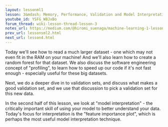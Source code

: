 ```yaml
---
layout: lessonml1
lesson: 3&mdash; Memory, Performance, Validation and Model Interpretation
youtube_id: YSFG_W8JxBo
forum_thread: wiki-lesson-thread-lesson-3
notes_url: https://medium.com/@hiromi_suenaga/machine-learning-1-lesson-3-fa4065d8cb1e
prev_url: lessonsml2.html
next_url: lesson4.html
---
```

Today we'll see how to read a much larger dataset - one which may not even fit in the RAM on your machine! And we'll also learn how to create a random forest for that dataset. We also discuss the software engineering concept of "profiling", to learn how to speed up our code if it's not fast enough - especially useful for these big datasets.

Next, we do a deeper dive in to validation sets, and discuss what makes a good validation set, and we use that discussion to pick a validation set for this new data.

In the second half of this lesson, we look at "model interpretation" - the critically important skill of using your model to better understand your data. Today's focus for interpretation is the "feature importance plot", which is perhaps the most useful model interpretation technique.
